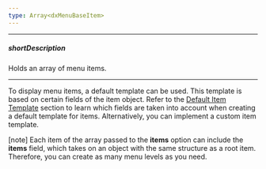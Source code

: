 ```yaml
---
type: Array<dxMenuBaseItem>
---
```

---
##### shortDescription
Holds an array of menu items.

---
To display menu items, a default template can be used. This template is based on certain fields of the item object. Refer to the [Default Item Template](/api-reference/10%20UI%20Widgets/dxMenuBase/5%20Default%20Item%20Template '{basewidgetpath}/Default_Item_Template/') section to learn which fields are taken into account when creating a default template for items. Alternatively, you can implement a custom item template. 

[note] Each item of the array passed to the **items** option can include the **items** field, which takes on an object with the same structure as a root item. Therefore, you can create as many menu levels as you need.